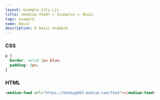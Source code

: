 ```yaml
---
layout: example.11ty.cjs
title: <medium-feed> ⌲ Examples ⌲ Basic
tags: example
name: Basic
description: A basic example
---
```


<style>
  medium-feed p {
    border: solid 1px blue;
    padding: 8px;
  }
</style>
<medium-feed url="https://bobbyg603.medium.com/feed"></medium-feed>

<h3>CSS</h3>

```css
p {
  border: solid 1px blue;
  padding: 8px;
}
```

<h3>HTML</h3>

```html
<medium-feed url="https://bobbyg603.medium.com/feed"></medium-feed>
```
